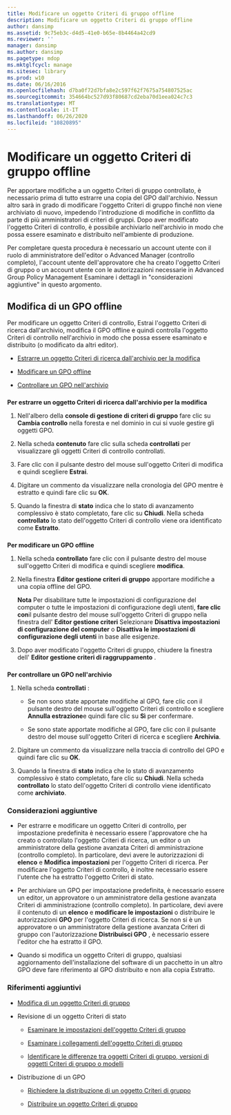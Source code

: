 ```yaml
---
title: Modificare un oggetto Criteri di gruppo offline
description: Modificare un oggetto Criteri di gruppo offline
author: dansimp
ms.assetid: 9c75eb3c-d4d5-41e0-b65e-8b4464a42cd9
ms.reviewer: ''
manager: dansimp
ms.author: dansimp
ms.pagetype: mdop
ms.mktglfcycl: manage
ms.sitesec: library
ms.prod: w10
ms.date: 06/16/2016
ms.openlocfilehash: d7ba0f72d7bfa8e2c597f62f7675a754807525ac
ms.sourcegitcommit: 354664bc527d93f80687cd2eba70d1eea024c7c3
ms.translationtype: MT
ms.contentlocale: it-IT
ms.lasthandoff: 06/26/2020
ms.locfileid: "10820895"
---
```

# Modificare un oggetto Criteri di gruppo offline


Per apportare modifiche a un oggetto Criteri di gruppo controllato, è necessario prima di tutto estrarre una copia del GPO dall'archivio. Nessun altro sarà in grado di modificare l'oggetto Criteri di gruppo finché non viene archiviato di nuovo, impedendo l'introduzione di modifiche in conflitto da parte di più amministratori di criteri di gruppi. Dopo aver modificato l'oggetto Criteri di controllo, è possibile archiviarlo nell'archivio in modo che possa essere esaminato e distribuito nell'ambiente di produzione.

Per completare questa procedura è necessario un account utente con il ruolo di amministratore dell'editor o Advanced Manager (controllo completo), l'account utente dell'approvatore che ha creato l'oggetto Criteri di gruppo o un account utente con le autorizzazioni necessarie in Advanced Group Policy Management Esaminare i dettagli in "considerazioni aggiuntive" in questo argomento.

## Modifica di un GPO offline


Per modificare un oggetto Criteri di controllo, Estrai l'oggetto Criteri di ricerca dall'archivio, modifica il GPO offline e quindi controlla l'oggetto Criteri di controllo nell'archivio in modo che possa essere esaminato e distribuito (o modificato da altri editor).

-   [Estrarre un oggetto Criteri di ricerca dall'archivio per la modifica](#bkmk-checkout)

-   [Modificare un GPO offline](#bkmk-edit)

-   [Controllare un GPO nell'archivio](#bkmk-checkin)

### <a href="" id="bkmk-checkout"></a>

**Per estrarre un oggetto Criteri di ricerca dall'archivio per la modifica**

1.  Nell'albero della **console di gestione di criteri di gruppo** fare clic su **Cambia controllo** nella foresta e nel dominio in cui si vuole gestire gli oggetti GPO.

2.  Nella scheda **contenuto** fare clic sulla scheda **controllati** per visualizzare gli oggetti Criteri di controllo controllati.

3.  Fare clic con il pulsante destro del mouse sull'oggetto Criteri di modifica e quindi scegliere **Estrai**.

4.  Digitare un commento da visualizzare nella cronologia del GPO mentre è estratto e quindi fare clic su **OK**.

5.  Quando la finestra di **stato** indica che lo stato di avanzamento complessivo è stato completato, fare clic su **Chiudi**. Nella scheda **controllato** lo stato dell'oggetto Criteri di controllo viene ora identificato come **Estratto**.

### <a href="" id="bkmk-edit"></a>

**Per modificare un GPO offline**

1.  Nella scheda **controllato** fare clic con il pulsante destro del mouse sull'oggetto Criteri di modifica e quindi scegliere **modifica**.

2.  Nella finestra **Editor gestione criteri di gruppo** apportare modifiche a una copia offline del GPO.

    **Nota**  Per disabilitare tutte le impostazioni di configurazione del computer o tutte le impostazioni di configurazione degli utenti, **fare clic con**il pulsante destro del mouse sull'oggetto Criteri di gruppo nella finestra dell' **Editor gestione criteri** Selezionare **Disattiva impostazioni di configurazione del computer** o **Disattiva le impostazioni di configurazione degli utenti** in base alle esigenze.

     

3.  Dopo aver modificato l'oggetto Criteri di gruppo, chiudere la finestra dell' **Editor gestione criteri di raggruppamento** .

### <a href="" id="bkmk-checkin"></a>

**Per controllare un GPO nell'archivio**

1.  Nella scheda **controllati** :

    -   Se non sono state apportate modifiche al GPO, fare clic con il pulsante destro del mouse sull'oggetto Criteri di controllo e scegliere **Annulla estrazione**e quindi fare clic su **Sì** per confermare.

    -   Se sono state apportate modifiche al GPO, fare clic con il pulsante destro del mouse sull'oggetto Criteri di ricerca e scegliere **Archivia**.

2.  Digitare un commento da visualizzare nella traccia di controllo del GPO e quindi fare clic su **OK**.

3.  Quando la finestra di **stato** indica che lo stato di avanzamento complessivo è stato completato, fare clic su **Chiudi**. Nella scheda **controllato** lo stato dell'oggetto Criteri di controllo viene identificato come **archiviato**.

### Considerazioni aggiuntive

-   Per estrarre e modificare un oggetto Criteri di controllo, per impostazione predefinita è necessario essere l'approvatore che ha creato o controllato l'oggetto Criteri di ricerca, un editor o un amministratore della gestione avanzata Criteri di amministrazione (controllo completo). In particolare, devi avere le autorizzazioni di **elenco** e **Modifica impostazioni** per l'oggetto Criteri di ricerca. Per modificare l'oggetto Criteri di controllo, è inoltre necessario essere l'utente che ha estratto l'oggetto Criteri di stato.

-   Per archiviare un GPO per impostazione predefinita, è necessario essere un editor, un approvatore o un amministratore della gestione avanzata Criteri di amministrazione (controllo completo). In particolare, devi avere il contenuto di un **elenco** e **modificare le impostazioni** o distribuire le autorizzazioni **GPO** per l'oggetto Criteri di ricerca. Se non si è un approvatore o un amministratore della gestione avanzata Criteri di gruppo con l'autorizzazione **Distribuisci GPO** , è necessario essere l'editor che ha estratto il GPO.

-   Quando si modifica un oggetto Criteri di gruppo, qualsiasi aggiornamento dell'installazione del software di un pacchetto in un altro GPO deve fare riferimento al GPO distribuito e non alla copia Estratto.

### Riferimenti aggiuntivi

-   [Modifica di un oggetto Criteri di gruppo](editing-a-gpo-agpm40.md)

-   Revisione di un oggetto Criteri di stato

    -   [Esaminare le impostazioni dell'oggetto Criteri di gruppo](review-gpo-settings-agpm40.md)

    -   [Esaminare i collegamenti dell'oggetto Criteri di gruppo](review-gpo-links-agpm40.md)

    -   [Identificare le differenze tra oggetti Criteri di gruppo, versioni di oggetti Criteri di gruppo o modelli](identify-differences-between-gpos-gpo-versions-or-templates-agpm40.md)

-   Distribuzione di un GPO

    -   [Richiedere la distribuzione di un oggetto Criteri di gruppo](request-deployment-of-a-gpo-agpm40.md)

    -   [Distribuire un oggetto Criteri di gruppo](deploy-a-gpo-agpm40.md)

 

 





